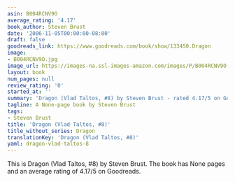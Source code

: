 ```yaml
---
asin: B004RCNV9O
average_rating: '4.17'
book_author: Steven Brust
date: '2006-11-05T00:00:00-08:00'
draft: false
goodreads_link: https://www.goodreads.com/book/show/133450.Dragon
image:
- B004RCNV9O.jpg
image_url: https://images-na.ssl-images-amazon.com/images/P/B004RCNV9O.01._SCLZZZZZZZ.jpg
layout: book
num_pages: null
review_rating: '0'
started_at: ''
summary: 'Dragon (Vlad Taltos, #8) by Steven Brust - rated 4.17/5 on Goodreads'
tagline: A None-page book by Steven Brust
tags:
- Steven Brust
title: 'Dragon (Vlad Taltos, #8)'
title_without_series: Dragon
translationKey: 'Dragon (Vlad Taltos, #8)'
yaml: dragon-vlad-taltos-8
---
```


This is Dragon (Vlad Taltos, #8) by Steven Brust. The book has None pages and an average rating of 4.17/5 on Goodreads.